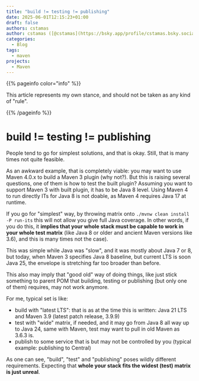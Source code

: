 ```yaml
---
title: "build != testing != publishing"
date: 2025-06-01T12:15:23+01:00
draft: false
authors: cstamas
author: cstamas ([@cstamas](https://bsky.app/profile/cstamas.bsky.social))
categories:
  - Blog
tags:
  - maven
projects:
  - Maven
---
```


{{% pageinfo color="info" %}}

This article represents my own stance, and should not be taken as any kind of "rule".

{{% /pageinfo %}}


# build != testing != publishing

People tend to go for simplest solutions, and that is okay. Still, that is many times not quite feasible.

As an awkward example, that is completely viable: you may want to use Maven 4.0.x to build a Maven 3 plugin (why not?). But this is raising several questions, one of them is how to test the built plugin? Assuming you want to support Maven 3 with built plugin, it has to be Java 8 level. Using Maven 4 to run directly ITs for Java 8 is not doable, as Maven 4 requires Java 17 at runtime.

If you go for "simplest" way, by throwing matrix onto `./mvnw clean install -P run-its` this will not allow you give full Java coverage. In other words, if you do this, it **implies that your whole stack must be capable to work in your whole test matrix** (like Java 8 or older and ancient Maven versions like 3.6), and this is many times not the case).

This was simple while Java was "slow", and it was mostly about Java 7 or 8, but today, when Maven 3 specifies Java 8 baseline, but current LTS is soon Java 25, the envelope is stretching far too broader than before.

This also may imply that "good old" way of doing things, like just stick something to parent POM that building, testing or publishing (but only one of them) requires, may not work anymore.

For me, typical set is like:
* build with "latest LTS": that is as at the time this is written: Java 21 LTS and Maven 3.9 (latest patch release, 3.9.9)
* test with "wide" matrix, if needed, and it may go from Java 8 all way up to Java 24, same with Maven, test may want to pull in old Maven as 3.6.3 is.
* publish to some service that is but may not be controlled by you (typical example: publishing to Central)

As one can see, "build", "test" and "publishing" poses wildly different requirements. Expecting that **whole your stack fits the widest (test) matrix is just unreal**.

